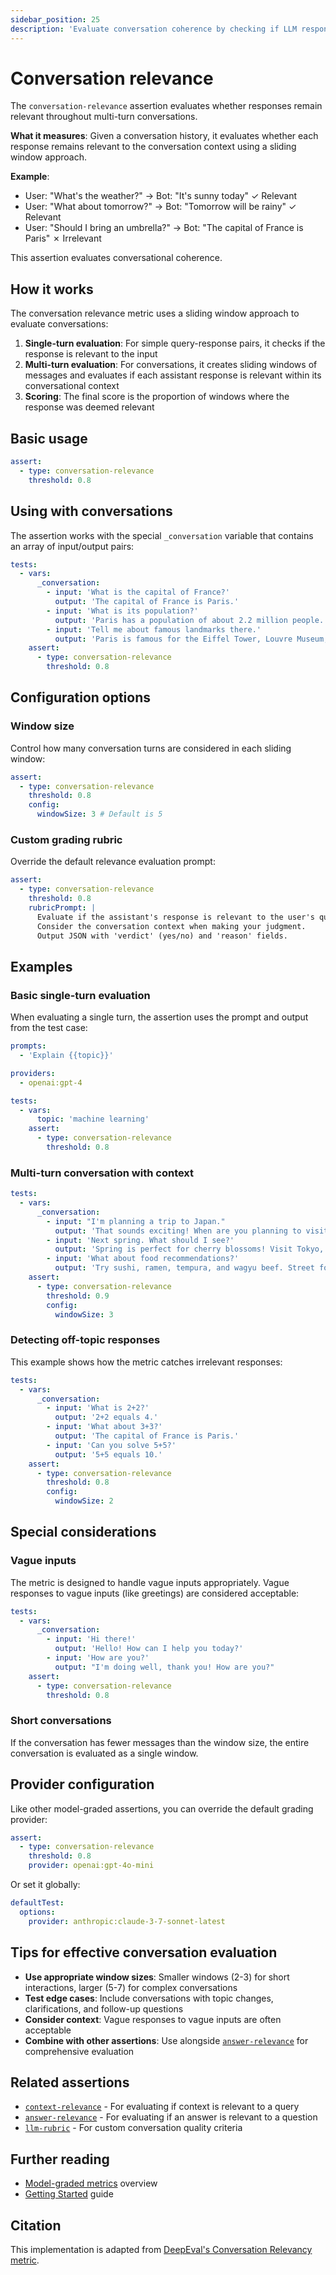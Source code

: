 ```yaml
---
sidebar_position: 25
description: 'Evaluate conversation coherence by checking if LLM responses maintain context relevance across multi-turn dialogues'
---
```


# Conversation relevance

The `conversation-relevance` assertion evaluates whether responses remain relevant throughout multi-turn conversations.

**What it measures**: Given a conversation history, it evaluates whether each response remains relevant to the conversation context using a sliding window approach.

**Example**:

- User: "What's the weather?" → Bot: "It's sunny today" ✓ Relevant
- User: "What about tomorrow?" → Bot: "Tomorrow will be rainy" ✓ Relevant
- User: "Should I bring an umbrella?" → Bot: "The capital of France is Paris" ✗ Irrelevant

This assertion evaluates conversational coherence.

## How it works

The conversation relevance metric uses a sliding window approach to evaluate conversations:

1. **Single-turn evaluation**: For simple query-response pairs, it checks if the response is relevant to the input
2. **Multi-turn evaluation**: For conversations, it creates sliding windows of messages and evaluates if each assistant response is relevant within its conversational context
3. **Scoring**: The final score is the proportion of windows where the response was deemed relevant

## Basic usage

```yaml
assert:
  - type: conversation-relevance
    threshold: 0.8
```

## Using with conversations

The assertion works with the special `_conversation` variable that contains an array of input/output pairs:

```yaml
tests:
  - vars:
      _conversation:
        - input: 'What is the capital of France?'
          output: 'The capital of France is Paris.'
        - input: 'What is its population?'
          output: 'Paris has a population of about 2.2 million people.'
        - input: 'Tell me about famous landmarks there.'
          output: 'Paris is famous for the Eiffel Tower, Louvre Museum, and Notre-Dame Cathedral.'
    assert:
      - type: conversation-relevance
        threshold: 0.8
```

## Configuration options

### Window size

Control how many conversation turns are considered in each sliding window:

```yaml
assert:
  - type: conversation-relevance
    threshold: 0.8
    config:
      windowSize: 3 # Default is 5
```

### Custom grading rubric

Override the default relevance evaluation prompt:

```yaml
assert:
  - type: conversation-relevance
    threshold: 0.8
    rubricPrompt: |
      Evaluate if the assistant's response is relevant to the user's query.
      Consider the conversation context when making your judgment.
      Output JSON with 'verdict' (yes/no) and 'reason' fields.
```

## Examples

### Basic single-turn evaluation

When evaluating a single turn, the assertion uses the prompt and output from the test case:

```yaml
prompts:
  - 'Explain {{topic}}'

providers:
  - openai:gpt-4

tests:
  - vars:
      topic: 'machine learning'
    assert:
      - type: conversation-relevance
        threshold: 0.8
```

### Multi-turn conversation with context

```yaml
tests:
  - vars:
      _conversation:
        - input: "I'm planning a trip to Japan."
          output: 'That sounds exciting! When are you planning to visit?'
        - input: 'Next spring. What should I see?'
          output: 'Spring is perfect for cherry blossoms! Visit Tokyo, Kyoto, and Mount Fuji.'
        - input: 'What about food recommendations?'
          output: 'Try sushi, ramen, tempura, and wagyu beef. Street food markets are amazing too!'
    assert:
      - type: conversation-relevance
        threshold: 0.9
        config:
          windowSize: 3
```

### Detecting off-topic responses

This example shows how the metric catches irrelevant responses:

```yaml
tests:
  - vars:
      _conversation:
        - input: 'What is 2+2?'
          output: '2+2 equals 4.'
        - input: 'What about 3+3?'
          output: 'The capital of France is Paris.'
        - input: 'Can you solve 5+5?'
          output: '5+5 equals 10.'
    assert:
      - type: conversation-relevance
        threshold: 0.8
        config:
          windowSize: 2
```

## Special considerations

### Vague inputs

The metric is designed to handle vague inputs appropriately. Vague responses to vague inputs (like greetings) are considered acceptable:

```yaml
tests:
  - vars:
      _conversation:
        - input: 'Hi there!'
          output: 'Hello! How can I help you today?'
        - input: 'How are you?'
          output: "I'm doing well, thank you! How are you?"
    assert:
      - type: conversation-relevance
        threshold: 0.8
```

### Short conversations

If the conversation has fewer messages than the window size, the entire conversation is evaluated as a single window.

## Provider configuration

Like other model-graded assertions, you can override the default grading provider:

```yaml
assert:
  - type: conversation-relevance
    threshold: 0.8
    provider: openai:gpt-4o-mini
```

Or set it globally:

```yaml
defaultTest:
  options:
    provider: anthropic:claude-3-7-sonnet-latest
```

## Tips for effective conversation evaluation

- **Use appropriate window sizes**: Smaller windows (2-3) for short interactions, larger (5-7) for complex conversations
- **Test edge cases**: Include conversations with topic changes, clarifications, and follow-up questions
- **Consider context**: Vague responses to vague inputs are often acceptable
- **Combine with other assertions**: Use alongside [`answer-relevance`](/docs/configuration/expected-outputs/model-graded/answer-relevance) for comprehensive evaluation

## Related assertions

- [`context-relevance`](/docs/configuration/expected-outputs/model-graded/context-relevance) - For evaluating if context is relevant to a query
- [`answer-relevance`](/docs/configuration/expected-outputs/model-graded/answer-relevance) - For evaluating if an answer is relevant to a question
- [`llm-rubric`](/docs/configuration/expected-outputs/model-graded/llm-rubric) - For custom conversation quality criteria

## Further reading

- [Model-graded metrics](/docs/configuration/expected-outputs/model-graded) overview
- [Getting Started](/docs/getting-started) guide

## Citation

This implementation is adapted from [DeepEval's Conversation Relevancy metric](https://docs.confident-ai.com/docs/metrics-conversation-relevancy).
